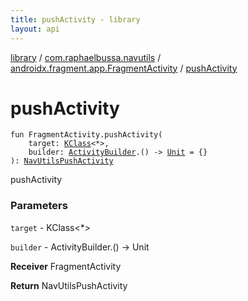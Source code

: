 ```yaml
---
title: pushActivity - library
layout: api
---
```


<div class='api-docs-breadcrumbs'><a href="../../index.html">library</a> / <a href="../index.html">com.raphaelbussa.navutils</a> / <a href="index.html">androidx.fragment.app.FragmentActivity</a> / <a href="./push-activity.html">pushActivity</a></div>

# pushActivity

<div class="signature"><code><span class="keyword">fun </span><span class="identifier">FragmentActivity</span><span class="symbol">.</span><span class="identifier">pushActivity</span><span class="symbol">(</span><br/>&nbsp;&nbsp;&nbsp;&nbsp;<span class="parameterName" id="com.raphaelbussa.navutils$pushActivity(androidx.fragment.app.FragmentActivity, kotlin.reflect.KClass((kotlin.Any)), kotlin.Function1((com.raphaelbussa.navutils.activity.ActivityBuilder, kotlin.Unit)))/target">target</span><span class="symbol">:</span>&nbsp;<a href="https://kotlinlang.org/api/latest/jvm/stdlib/kotlin.reflect/-k-class/index.html"><span class="identifier">KClass</span></a><span class="symbol">&lt;</span><span class="identifier">*</span><span class="symbol">&gt;</span><span class="symbol">, </span><br/>&nbsp;&nbsp;&nbsp;&nbsp;<span class="parameterName" id="com.raphaelbussa.navutils$pushActivity(androidx.fragment.app.FragmentActivity, kotlin.reflect.KClass((kotlin.Any)), kotlin.Function1((com.raphaelbussa.navutils.activity.ActivityBuilder, kotlin.Unit)))/builder">builder</span><span class="symbol">:</span>&nbsp;<a href="../../com.raphaelbussa.navutils.activity/-activity-builder/index.html"><span class="identifier">ActivityBuilder</span></a><span class="symbol">.</span><span class="symbol">(</span><span class="symbol">)</span>&nbsp;<span class="symbol">-&gt;</span>&nbsp;<a href="https://kotlinlang.org/api/latest/jvm/stdlib/kotlin/-unit/index.html"><span class="identifier">Unit</span></a>&nbsp;<span class="symbol">=</span>&nbsp;{}<br/><span class="symbol">)</span><span class="symbol">: </span><a href="../../com.raphaelbussa.navutils.activity/-nav-utils-push-activity/index.html"><span class="identifier">NavUtilsPushActivity</span></a></code></div>

pushActivity

### Parameters

<code>target</code> - KClass&lt;*&gt;

<code>builder</code> - ActivityBuilder.() -&gt; Unit

**Receiver**
FragmentActivity

**Return**
NavUtilsPushActivity

